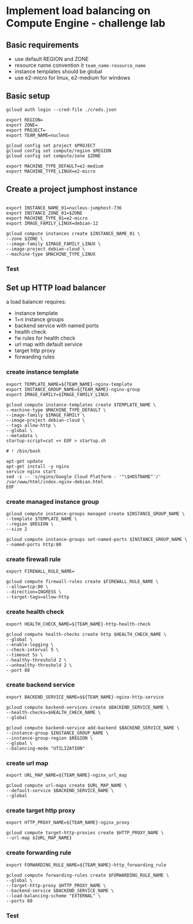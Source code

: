 # Implement load balancing on Compute Engine - challenge lab

## Basic requirements

* use default REGION and ZONE
* resource name convention it `team_name-resource_name`
* instance templates should be global
* use e2-micro for linux, e2-medium for windows

## Basic setup

```shell
gcloud auth login --cred-file ./creds.json

export REGION=
export ZONE=
export PROJECT=
export TEAM_NAME=nucleus

gcloud config set project $PROJECT
gcloud config set compute/region $REGION
gcloud config set compute/zone $ZONE

export MACHINE_TYPE_DEFAULT=e2-medium
export MACHINE_TYPE_LINUX=e2-micro

```

## Create a project jumphost instance

```shell

export INSTANCE_NAME_01=nucleus-jumphost-736
export INSTANCE_ZONE_01=$ZONE
export MACHINE_TYPE_01=e2-micro
export IMAGE_FAMILY_LINUX=debian-12

gcloud compute instances create $INSTANCE_NAME_01 \
--zone $ZONE \
--image-family $IMAGE_FAMILY_LINUX \
--image-project debian-cloud \
--machine-type $MACHINE_TYPE_LINUX

```

### Test

## Set up HTTP load balancer

a load balancer requires:

* instance template
* 1+n instance groups
* backend service with named ports
* health check
* fw rules for health check
* url map with default service
* target http proxy
* forwarding rules

### create instance template

```shell
export TEMPLATE_NAME=${TEAM_NAME}-nginx-template
export INSTANCE_GROUP_NAME=${TEAM_NAME}-nginx-group
export IMAGE_FAMILY=$IMAGE_FAMILY_LINUX

```

```shell
gcloud compute instance-templates create $TEMPLATE_NAME \
--machine-type $MACHINE_TYPE_DEFAULT \
--image-family $IMAGE_FAMILY \
--image-project debian-cloud \
--tags allow-http \
--global \
--metadata \
startup-script=cat << EOF > startup.sh

# ! /bin/bash

apt-get update
apt-get install -y nginx
service nginx start
sed -i -- 's/nginx/Google Cloud Platform - '"\$HOSTNAME"'/' /var/www/html/index.nginx-debian.html
EOF
```

### create managed instance group

```shell
gcloud compute instance-groups managed create $INSTANCE_GROUP_NAME \
--template $TEMPLATE_NAME \
--region $REGION \
--size 2

gcloud compute instance-groups set-named-ports $INSTANCE_GROUP_NAME \
--named-ports http:80
```

### create firewall rule

```shell
export FIREWALL_RULE_NAME=

```

```shell
gcloud compute firewall-rules create $FIREWALL_RULE_NAME \
--allow=tcp:80 \
--direction=INGRESS \
--target-tags=allow-http
```

### create health check

```shell
export HEALTH_CHECK_NAME=${TEAM_NAME}-http-health-check

```

```shell
gcloud compute health-checks create http $HEALTH_CHECK_NAME \
--global \
--enable-logging \
--check-interval 5 \
--timeout 5s \
--healthy-threshold 2 \
--unhealthy-threshold 2 \
--port 80

```

### create backend service

```shell
export BACKEND_SERVICE_NAME=$${TEAM_NAME}-nginx-http-service

```

```shell
gcloud compute backend-services create $BACKEND_SERVICE_NAME \
--health-checks=$HEALTH_CHECK_NAME \
--global

```

```shell
gcloud compute backend-service add-backend $BACKEND_SERVICE_NAME \
--instance-group $INSTANCE_GROUP_NAME \
--instance-group-region $REGION \
--global \
--balancing-mode "UTILIZATION"

```

### create url map

```shell
export URL_MAP_NAME=${TEAM_NAME}-nginx_url_map
```

```shell
gcloud compute url-maps create $URL_MAP_NAME \
--default-service $BACKEND_SERVICE_NAME \
--global
```

### create target http proxy

```shell
export HTTP_PROXY_NAME=${TEAM_NAME}-nginx_proxy

```

```shell
gcloud compute target-http-proxies create $HTTP_PROXY_NAME \
--url-map ${URL_MAP_NAME}

```

### create forwarding rule

```shell
export FORWARDING_RULE_NAME=${TEAM_NAME}-http_forwarding_rule

```

```shell
gcloud compute forwarding-rules create $FORWARDING_RULE_NAME \
--global \
--target-http-proxy $HTTP_PROXY_NAME \
--backend-service $BACKEND_SERVICE_NAME \
--load-balancing-scheme "EXTERNAL" \
--ports 80
```

### Test

